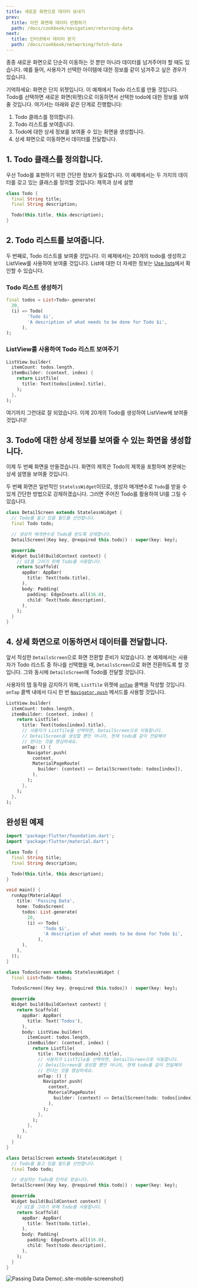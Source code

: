```yaml
---
title: 새로운 화면으로 데이터 보내기
prev:
  title: 이전 화면에 데이터 반환하기
  path: /docs/cookbook/navigation/returning-data
next:
  title: 인터넷에서 데이터 받기
  path: /docs/cookbook/networking/fetch-data
---
```


종종 새로운 화면으로 단순히 이동하는 것 뿐만 아니라 
데이터를 넘겨주어야 할 때도 있습니다. 
예를 들어, 사용자가 선택한 아이템에 대한 정보를 
같이 넘겨주고 싶은 경우가 있습니다.

기억하세요: 화면은 단지 위젯입니다. 
이 예제에서 Todo 리스트를 만들 것입니다.
Todo를 선택하면 새로운 화면(위젯)으로 이동하면서 선택한 todo에 대한 정보를
보여줄 것입니다.
여기서는 아래와 같은 단계로 진행합니다:

  1. Todo 클래스를 정의합니다.
  2. Todo 리스트를 보여줍니다.
  3. Todo에 대한 상세 정보를 보여줄 수 있는 화면을 생성합니다.
  4. 상세 화면으로 이동하면서 데이터를 전달합니다.

## 1. Todo 클래스를 정의합니다.

우선 Todo를 표현하기 위한 간단한 정보가 필요합니다. 이 예제에서는 두 가지의 데이터를
갖고 있는 클래스를 정의할 것입니다: 제목과 상세 설명

<!-- skip -->
```dart
class Todo {
  final String title;
  final String description;

  Todo(this.title, this.description);
}
```

## 2. Todo 리스트를 보여줍니다.

두 번째로, Todo 리스트를 보여줄 것입니다. 이 예제에서는 20개의 todo를 생성하고 ListView를
사용하여 보여줄 것입니다. List에 대한 더 자세한 정보는 
[Use lists](/docs/cookbook/lists/basic-list)에서
확인할 수 있습니다.

### Todo 리스트 생성하기

<!-- skip -->
```dart
final todos = List<Todo>.generate(
  20,
  (i) => Todo(
        'Todo $i',
        'A description of what needs to be done for Todo $i',
      ),
);
```

### ListView를 사용하여 Todo 리스트 보여주기

<!-- skip -->
```dart
ListView.builder(
  itemCount: todos.length,
  itemBuilder: (context, index) {
    return ListTile(
      title: Text(todos[index].title),
    );
  },
);
```

여기까지 그런대로 잘 되었습니다. 이제 20개의 Todo를 생성하여 ListView에 보여줄 것입니다!

## 3. Todo에 대한 상세 정보를 보여줄 수 있는 화면을 생성합니다.

이제 두 번째 화면을 만들겠습니다. 화면의 제목은 Todo의 제목을 포함하며 본문에는
상세 설명을 보여줄 것입니다.

두 번째 화면은 일반적인 `StatelssWidget`이므로, 
생성자 매개변수로 `Todo`를 받을 수 있게 간단한 방법으로 강제하겠습니다. 
그러면 주어진 Todo를 활용하여 UI를 그릴 수 있습니다.

<!-- skip -->
```dart
class DetailScreen extends StatelessWidget {
  // Todo를 들고 있을 필드를 선언합니다.
  final Todo todo;

  // 생성자 매개변수로 Todo를 받도록 강제합니다.
  DetailScreen({Key key, @required this.todo}) : super(key: key);

  @override
  Widget build(BuildContext context) {
    // UI를 그리기 위해 Todo를 사용합니다.
    return Scaffold(
      appBar: AppBar(
        title: Text(todo.title),
      ),
      body: Padding(
        padding: EdgeInsets.all(16.0),
        child: Text(todo.description),
      ),
    );
  }
}
```

## 4. 상세 화면으로 이동하면서 데이터를 전달합니다.

앞서 작성한 `DetailsScreen`으로 화면 전환할 준비가 되었습니다. 
본 예제에서는 사용자가 Todo 리스트 중 하나를 선택했을 때, 
`DetailsScreen`으로 화면 전환하도록 할 것입니다.
그와 동시에 `DetailsScreen`에 Todo를 전달할 것입니다.

사용자의 탭 동작을 감지하기 위해, `ListTile` 위젯에
[`onTap`]({{site.api}}/flutter/material/ListTile/onTap.html) 콜백을 작성할 것입니다.
`onTap` 콜백 내에서 다시 한 번 [`Navigator.push`]({{site.api}}/flutter/widgets/Navigator/push.html)
메서드를 사용할 것입니다.

<!-- skip -->
```dart
ListView.builder(
  itemCount: todos.length,
  itemBuilder: (context, index) {
    return ListTile(
      title: Text(todos[index].title),
      // 사용자가 ListTile을 선택하면, DetailScreen으로 이동합니다.
      // DetailScreen을 생성할 뿐만 아니라, 현재 todo를 같이 전달해야
      // 한다는 것을 명심하세요.
      onTap: () {
        Navigator.push(
          context,
          MaterialPageRoute(
            builder: (context) => DetailScreen(todo: todos[index]),
          ),
        );
      },
    );
  },
);
```

## 완성된 예제

```dart
import 'package:flutter/foundation.dart';
import 'package:flutter/material.dart';

class Todo {
  final String title;
  final String description;

  Todo(this.title, this.description);
}

void main() {
  runApp(MaterialApp(
    title: 'Passing Data',
    home: TodosScreen(
      todos: List.generate(
        20,
        (i) => Todo(
              'Todo $i',
              'A description of what needs to be done for Todo $i',
            ),
      ),
    ),
  ));
}

class TodosScreen extends StatelessWidget {
  final List<Todo> todos;

  TodosScreen({Key key, @required this.todos}) : super(key: key);

  @override
  Widget build(BuildContext context) {
    return Scaffold(
      appBar: AppBar(
        title: Text('Todos'),
      ),
      body: ListView.builder(
        itemCount: todos.length,
        itemBuilder: (context, index) {
          return ListTile(
            title: Text(todos[index].title),
            // 사용자가 ListTile을 선택하면, DetailScreen으로 이동합니다.
            // DetailScreen을 생성할 뿐만 아니라, 현재 todo를 같이 전달해야
            // 한다는 것을 명심하세요.
            onTap: () {
              Navigator.push(
                context,
                MaterialPageRoute(
                  builder: (context) => DetailScreen(todo: todos[index]),
                ),
              );
            },
          );
        },
      ),
    );
  }
}

class DetailScreen extends StatelessWidget {
  // Todo를 들고 있을 필드를 선언합니다.
  final Todo todo;

  // 생성자는 Todo를 인자로 받습니다.
  DetailScreen({Key key, @required this.todo}) : super(key: key);

  @override
  Widget build(BuildContext context) {
    // UI를 그리기 위해 Todo를 사용합니다.
    return Scaffold(
      appBar: AppBar(
        title: Text(todo.title),
      ),
      body: Padding(
        padding: EdgeInsets.all(16.0),
        child: Text(todo.description),
      ),
    );
  }
}
```

![Passing Data Demo](/images/cookbook/passing-data.gif){:.site-mobile-screenshot}
